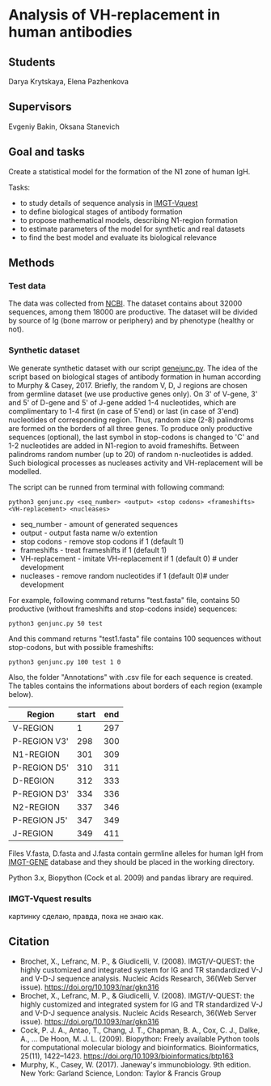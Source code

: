 # Analysis of VH-replacement in human antibodies

## Students

Darya Krytskaya, Elena Pazhenkova

## Supervisors 

Evgeniy Bakin, Oksana Stanevich

## Goal and tasks
Create a statistical model for the formation of the N1 zone of human IgH.

Tasks:
* to study details of sequence analysis in [IMGT-Vquest](https://www.imgt.org/IMGT_vquest/vquest)
* to define biological stages of antibody formation
* to propose mathematical models, describing N1-region formation
* to estimate parameters of the model for synthetic and real datasets
* to find the best model and evaluate its biological relevance

## Methods
### Test data

The data was collected from [NCBI](https://www.ncbi.nlm.nih.gov/nucleotide/). 
The dataset contains about 32000 sequences, among them 18000 are productive.
The dataset will be divided by source of Ig (bone marrow or periphery) and by phenotype (healthy or not).

### Synthetic dataset
  
  We generate synthetic dataset with our script [genejunc.py](https://github.com/PazhenkovaEA/VH-replacement-analysis/blob/master/IG/genjunc.py). The idea of the script based on biological stages of antibody formation in human according to Murphy & Casey, 2017. Briefly, the random V, D, J regions are chosen from germline dataset (we use productive genes only). On 3' of V-gene, 3' and 5' of D-gene and 5' of J-gene added 1-4 nucleotides, which are complimentary to 1-4 first (in case of 5'end) or last (in case of 3'end) nucleotides of corresponding region. Thus, random size (2-8) palindroms are formed on the borders of all three genes. To produce only productive sequences (optional), the last symbol in stop-codons is changed to 'C' and 1-2 nucleotides are added in N1-region to avoid frameshifts. Between palindroms random number (up to 20) of random n-nucleotides is added. Such biological processes as nucleases activity and VH-replacement will be modelled.  
  
  The script can be runned from terminal with following command:
  
  ```
  python3 genjunc.py <seq_number> <output> <stop codons> <frameshifts> <VH-replacement> <nucleases>
  ```
  
* seq_number - amount of generated sequences
* output - output fasta name w/o extention
* stop codons - remove stop codons if 1 (default 1)
* frameshifts - treat frameshifts if 1 (default 1)
* VH-replacement - imitate VH-replacement if 1 (default 0) # under development
* nucleases - remove random nucleotides if 1 (default 0)# under development

For example, following command returns "test.fasta" file, contains 50 productive (without frameshifts and stop-codons inside) sequences:
```
python3 genjunc.py 50 test
```
And this command returns "test1.fasta" file contains 100 sequences without stop-codons, but with possible frameshifts:
```
python3 genjunc.py 100 test 1 0
```
Also, the folder "Annotations" with .csv file for each sequence is created. The tables contains the informations about borders of each region (example below).

Region| start | end
----- | ----- | ---
V-REGION | 1 |	297
P-REGION V3' | 298 | 300
N1-REGION	| 301	| 309
P-REGION D5' | 310	| 311
D-REGION	| 312	| 333
P-REGION D3' |	334 |	336
N2-REGION |	337 |	346
P-REGION J5' |	347 |	349
J-REGION |	349 |	411


Files V.fasta, D.fasta and J.fasta contain germline alleles for human IgH from [IMGT-GENE](http://www.imgt.org/genedb/) database and they should be placed in the working directory.

Python 3.x, Biopython (Cock et al. 2009) and pandas library are required. 

### IMGT-Vquest results

картинку сделаю, правда, пока не знаю как. 

## Citation
* Brochet, X., Lefranc, M. P., & Giudicelli, V. (2008). IMGT/V-QUEST: the highly customized and integrated system for IG and TR standardized V-J and V-D-J sequence analysis. Nucleic Acids Research, 36(Web Server issue). https://doi.org/10.1093/nar/gkn316
* Brochet, X., Lefranc, M. P., & Giudicelli, V. (2008). IMGT/V-QUEST: the highly customized and integrated system for IG and TR standardized V-J and V-D-J sequence analysis. Nucleic Acids Research, 36(Web Server issue). https://doi.org/10.1093/nar/gkn316
* Cock, P. J. A., Antao, T., Chang, J. T., Chapman, B. A., Cox, C. J., Dalke, A., … De Hoon, M. J. L. (2009). Biopython: Freely available Python tools for computational molecular biology and bioinformatics. Bioinformatics, 25(11), 1422–1423. https://doi.org/10.1093/bioinformatics/btp163
* Murphy, K., Casey, W. (2017). Janeway's immunobiology. 9th edition. New York: Garland Science, London: Taylor & Francis Group
